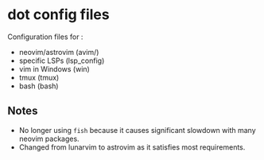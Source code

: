 # dot config files

Configuration files for :

- neovim/astrovim (avim/)
- specific LSPs (lsp_config)
- vim in Windows (win)
- tmux (tmux)
- bash (bash)

## Notes

- No longer using `fish` because it causes significant slowdown with many neovim packages.
- Changed from lunarvim to astrovim as it satisfies most requirements.
